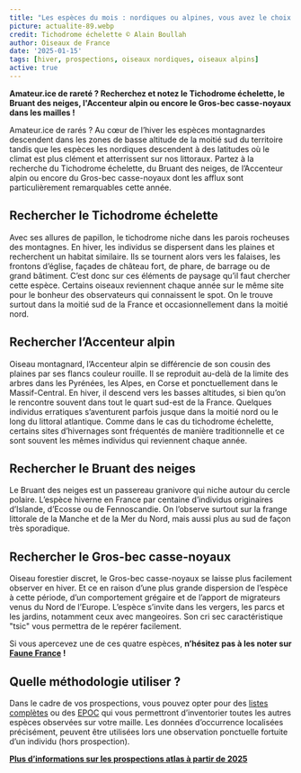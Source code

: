 ```yaml
---
title: "Les espèces du mois : nordiques ou alpines, vous avez le choix !"
picture: actualite-89.webp
credit: Tichodrome échelette © Alain Boullah 
author: Oiseaux de France
date: '2025-01-15'
tags: [hiver, prospections, oiseaux nordiques, oiseaux alpins]
active: true
---
```

**Amateur.ice de rareté ? Recherchez et notez le Tichodrome échelette, le Bruant des neiges, l'Accenteur alpin ou encore le Gros-bec casse-noyaux dans les mailles !**

Amateur.ice de rarés ? Au cœur de l’hiver les espèces montagnardes descendent dans les zones de basse altitude de la moitié sud du territoire tandis que les espèces les nordiques descendent à des latitudes où le climat est plus clément et atterrissent sur nos littoraux. Partez à la recherche du Tichodrome échelette, du Bruant des neiges, de l’Accenteur alpin ou encore du Gros-bec casse-noyaux dont les afflux sont particulièrement remarquables cette année. 

## Rechercher le Tichodrome échelette 
Avec ses allures de papillon, le tichodrome niche dans les parois rocheuses des montagnes. En hiver, les individus se dispersent dans les plaines et recherchent un habitat similaire. Ils se tournent alors vers les falaises, les frontons d’église, façades de château fort, de phare, de barrage ou de grand bâtiment. C’est donc sur ces éléments de paysage qu’il faut chercher cette espèce. Certains oiseaux reviennent chaque année sur le même site pour le bonheur des observateurs qui connaissent le spot. On le trouve surtout dans la moitié sud de la France et occasionnellement dans la moitié nord. 

## Rechercher l’Accenteur alpin 
Oiseau montagnard, l’Accenteur alpin se différencie de son cousin des plaines par ses flancs couleur rouille. Il se reproduit au-delà de la limite des arbres dans les Pyrénées, les Alpes, en Corse et ponctuellement dans le Massif-Central. En hiver, il descend vers les basses altitudes, si bien qu’on le rencontre souvent dans tout le quart sud-est de la France. Quelques individus erratiques s’aventurent parfois jusque dans la moitié nord ou le long du littoral atlantique. Comme dans le cas du tichodrome échelette, certains sites d’hivernages sont fréquentés de manière traditionnelle et ce sont souvent les mêmes individus qui reviennent chaque année. 

## Rechercher le Bruant des neiges 
Le Bruant des neiges est un passereau granivore qui niche autour du cercle polaire. L’espèce hiverne en France par centaine d’individus originaires d’Islande, d’Ecosse ou de Fennoscandie. On l’observe surtout sur la frange littorale de la Manche et de la Mer du Nord, mais aussi plus au sud de façon très sporadique. 

## Rechercher le Gros-bec casse-noyaux 
Oiseau forestier discret, le Gros-bec casse-noyaux se laisse plus facilement observer en hiver. Et ce en raison d’une plus grande dispersion de l’espèce à cette période, d’un comportement grégaire et de l’apport de migrateurs venus du Nord de l’Europe. L’espèce s’invite dans les vergers, les parcs et les jardins, notamment ceux avec mangeoires. Son cri sec caractéristique "tsic" vous permettra de le repérer facilement.

Si vous apercevez une de ces quatre espèces, **n’hésitez pas à les noter sur [Faune France]( https://www.faune-france.org) !** 

## Quelle méthodologie utiliser ? 
Dans le cadre de vos prospections, vous pouvez opter pour des [listes complètes]( https://www.youtube.com/watch?v=rFSgvLv3lj8&list=PLrw_QRwQrnAUS1hX6g9ghYRNFsZKk8ywn&index=5) ou des [EPOC]( https://www.youtube.com/watch?v=TZt0Ri6xSaU&list=PLrw_QRwQrnAUS1hX6g9ghYRNFsZKk8ywn&index=8) qui vous permettront d’inventorier toutes les autres espèces observées sur votre maille. 
Les données d’occurrence localisées précisément, peuvent être utilisées lors une observation ponctuelle fortuite d’un individu (hors prospection). 

**[Plus d’informations sur les prospections atlas à partir de 2025]( https://oiseauxdefrance.org/news/actualite-85)**
